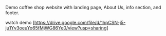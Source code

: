 Demo coffee shop website with landing page, About Us, info section, and footer.

watch demo [https://drive.google.com/file/d/1hpCSN-j5-ju1Yv3oeuYo65fMjWG86Ye0/view?usp=sharing]
